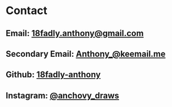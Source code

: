 # Contact

## Email: [18fadly.anthony@gmail.com](mailto:18fadly.anthony@gmail.com)

## Secondary Email: [Anthony_@keemail.me](mailto:Anthony_@keemail.me)

## Github: [18fadly-anthony](https://github.com/18fadly-anthony)

## Instagram: [@anchovy_draws](https://www.instagram.com/anchovy_draws/)
